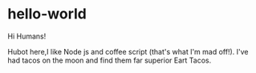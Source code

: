 # hello-world

Hi Humans!

Hubot here,I like Node js and coffee script (that's what I'm mad off!).
I've had tacos on the moon and find them far superior Eart Tacos. 
